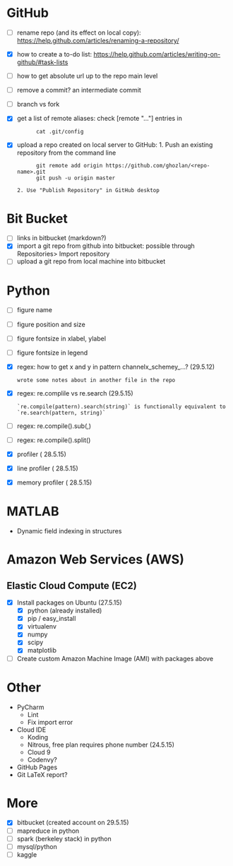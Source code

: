 # GitHub
- [ ] rename repo (and its effect on local copy): https://help.github.com/articles/renaming-a-repository/
- [x] how to create a to-do list: https://help.github.com/articles/writing-on-github/#task-lists
- [ ] how to get absolute url up to the repo main level
- [ ] remove a commit? an intermediate commit
- [ ] branch vs fork
- [x] get a list of remote aliases: check [remote "..."] entries in
      
           
            cat .git/config
           
- [x] upload a repo created on local server to GitHub:
      1. Push an existing repository from the command line

            git remote add origin https://github.com/ghozlan/<repo-name>.git
            git push -u origin master
                  
      2. Use "Publish Repository" in GitHub desktop
      
# Bit Bucket
- [ ] links in bitbucket (markdown?)
- [x] import a git repo from github into bitbucket: possible through Repositories> Import repository
- [ ] upload a git repo from local machine into bitbucket

# Python
- [ ] figure name
- [ ] figure position and size
- [ ] figure fontsize in xlabel, ylabel
- [ ] figure fontsize in legend
- [x] regex: how to get x and y in pattern channelx_schemey_...? (29.5.12)

      wrote some notes about in another file in the repo
- [x] regex: re.complile vs re.search (29.5.15) 

      `re.compile(pattern).search(string)` is functionally equivalent to `re.search(pattern, string)`
- [ ] regex: re.compile().sub(,)
- [ ] regex: re.compile().split()
- [x] profiler ( 28.5.15)
- [x] line profiler ( 28.5.15)
- [x] memory profiler ( 28.5.15)

# MATLAB
  - Dynamic field indexing in structures

# Amazon Web Services (AWS)
## Elastic Cloud Compute (EC2)
- [x] Install packages on Ubuntu (27.5.15)
   - [x] python (already installed)
   - [x] pip / easy_install
   - [x] virtualenv
   - [x] numpy
   - [x] scipy
   - [x] matplotlib 
- [ ] Create custom Amazon Machine Image (AMI) with packages above

# Other
  - PyCharm 
    - Lint
    - Fix import error
  - Cloud IDE
    - Koding
    - Nitrous, free plan requires phone number (24.5.15)
    - Cloud 9 
    - Codenvy?
  - GitHub Pages
  - Git LaTeX report?
   
# More
- [x] bitbucket (created account on 29.5.15)
- [ ] mapreduce in python
- [ ] spark (berkeley stack) in python
- [ ] mysql/python
- [ ] kaggle
